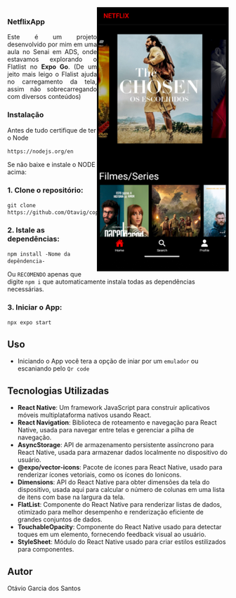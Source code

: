 
<img src="tel1.png" align="right" width="300px"/>

### NetflixApp
<p align="justify">Este é um projeto desenvolvido por mim em uma aula no Senai em ADS, onde estavamos explorando o Flatlist no <b>Expo Go</b>. (De um jeito mais leigo o Flalist ajuda no carregamento da tela, assim não sobrecarregando com diversos conteúdos) </p>

### Instalação

Antes de tudo certifique de ter o Node 
    
    https://nodejs.org/en
Se não baixe e instale o NODE acima:
    
### 1. Clone o repositório:

    git clone https://github.com/Otavig/copyNetflixApp.git

### 2. Istale as dependências: 

    npm install -Nome da depêndencia-
Ou `RECOMENDO` apenas que digite `npm i` que automaticamente instala todas as dependências necessárias.

### 3. Iniciar o App:

    npx expo start
  
## Uso

- Iniciando o App você tera a opção de iniar por um `emulador` ou escaniando pelo `Qr code`

## Tecnologias Utilizadas
- **React Native**: Um framework JavaScript para construir aplicativos móveis multiplataforma nativos usando React.
- **React Navigation**: Biblioteca de roteamento e navegação para React Native, usada para navegar entre telas e gerenciar a pilha de navegação.
- **AsyncStorage**: API de armazenamento persistente assíncrono para React Native, usada para armazenar dados localmente no dispositivo do usuário.
- **@expo/vector-icons**: Pacote de ícones para React Native, usado para renderizar ícones vetoriais, como os ícones do Ionicons.
- **Dimensions**: API do React Native para obter dimensões da tela do dispositivo, usada aqui para calcular o número de colunas em uma lista de itens com base na largura da tela.
- **FlatList**: Componente do React Native para renderizar listas de dados, otimizado para melhor desempenho e renderização eficiente de grandes conjuntos de dados.
- **TouchableOpacity**: Componente do React Native usado para detectar toques em um elemento, fornecendo feedback visual ao usuário.
- **StyleSheet**: Módulo do React Native usado para criar estilos estilizados para componentes.
  
## Autor

Otávio Garcia dos Santos
